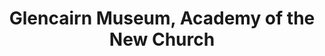 ---
layout: repo
title: "Glencairn Museum, Academy of the New Church"
id: 13262
permalink: repos/13262/
---
